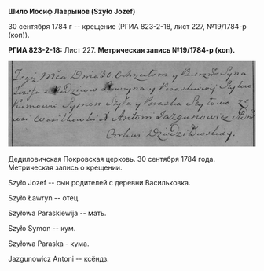 **Шило Иосиф Лаврынов (Szyło Jozef)**

30 сентября 1784 г -- крещение (РГИА 823-2-18, лист 227, №19/1784-р
(коп)).

**РГИА 823-2-18:** Лист 227. **Метрическая запись №19/1784-р (коп).**

![](./media/30109c67f4c62eca8a6c76648905f1d296006dd4.png)

Дедиловичская Покровская церковь. 30 сентября 1784 года. Метрическая
запись о крещении.

Szyło Jozef -- сын родителей с деревни Васильковка.

Szyło Ławryn -- отец.

Szyłowa Paraskiewija -- мать.

Szyło Symon -- кум.

Szyłowa Paraska - кума.

Jazgunowicz Antoni -- ксёндз.
